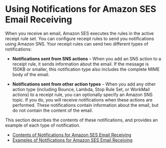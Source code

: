 # Using Notifications for Amazon SES Email Receiving<a name="receiving-email-notifications"></a>

When you receive an email, Amazon SES executes the rules in the active receipt rule set\. You can configure receipt rules to send you notifications using Amazon SNS\. Your receipt rules can send two different types of notifications:

+ **Notifications sent from SNS actions** – When you add an SNS action to a receipt rule, it sends information about the email\. If the message is 150KB or smaller, this notification type also includes the complete MIME body of the email\.

+ **Notifications sent from other action types** – When you add any other action type \(including Bounce, Lambda, Stop Rule Set, or WorkMail actions\) to a receipt rule, you can optionally specify an Amazon SNS topic\. If you do, you will receive notifications when these actions are performed\. These notifications contain information about the email, but do not contain the content of the email\.

This section describes the contents of these notifications, and provides an example of each type of notification\.


+ [Contents of Notifications for Amazon SES Email Receiving](receiving-email-notifications-contents.md)
+ [Examples of Notifications for Amazon SES Email Receiving](receiving-email-notifications-examples.md)